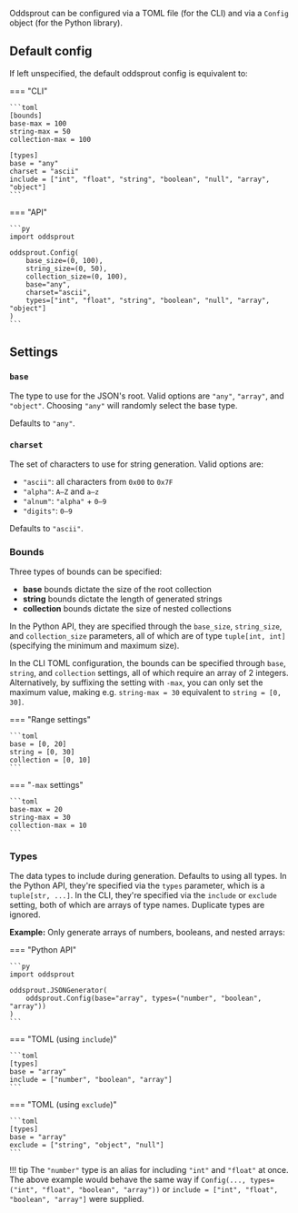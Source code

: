 Oddsprout can be configured via a TOML file (for the CLI) and via a `Config`
object (for the Python library).

## Default config

If left unspecified, the default oddsprout config is equivalent to:

=== "CLI"

    ```toml
    [bounds]
    base-max = 100
    string-max = 50
    collection-max = 100

    [types]
    base = "any"
    charset = "ascii"
    include = ["int", "float", "string", "boolean", "null", "array", "object"]
    ```

=== "API"

    ```py
    import oddsprout

    oddsprout.Config(
        base_size=(0, 100),
        string_size=(0, 50),
        collection_size=(0, 100),
        base="any",
        charset="ascii",
        types=["int", "float", "string", "boolean", "null", "array", "object"]
    )
    ```

## Settings

### `base`
The type to use for the JSON's root. Valid options are `"any"`, `"array"`, and
`"object"`. Choosing `"any"` will randomly select the base type. 

Defaults to `"any"`.

### `charset`
The set of characters to use for string generation. Valid options are:

* `"ascii"`: all characters from `0x00` to `0x7F`
* `"alpha"`: `A–Z` and `a–z`
* `"alnum"`: `"alpha"` + `0–9`
* `"digits"`: `0–9`

Defaults to `"ascii"`.

### Bounds
Three types of bounds can be specified:

* **base** bounds dictate the size of the root collection
* **string** bounds dictate the length of generated strings
* **collection** bounds dictate the size of nested collections

In the Python API, they are specified through the `base_size`, `string_size`,
and `collection_size` parameters, all of which are of type `tuple[int, int]`
(specifying the minimum and maximum size).

In the CLI TOML configuration, the bounds can be specified through `base`,
`string`, and `collection` settings, all of which require an array of 2
integers. Alternatively, by suffixing the setting with `-max`, you can only set
the maximum value, making e.g. `string-max = 30` equivalent to
`string = [0, 30]`.

=== "Range settings"

    ```toml
    base = [0, 20]
    string = [0, 30]
    collection = [0, 10]
    ```

=== "`-max` settings"

    ```toml
    base-max = 20
    string-max = 30
    collection-max = 10
    ```

### Types
The data types to include during generation. Defaults to using all types.
In the Python API, they're specified via the `types` parameter, which is a
`tuple[str, ...]`. In the CLI, they're specified via the `include` or `exclude`
setting, both of which are arrays of type names. Duplicate types are ignored.

**Example:** Only generate arrays of numbers, booleans, and nested arrays:

=== "Python API"

    ```py
    import oddsprout

    oddsprout.JSONGenerator(
        oddsprout.Config(base="array", types=("number", "boolean", "array"))
    )
    ```

=== "TOML (using `include`)"

    ```toml
    [types]
    base = "array"
    include = ["number", "boolean", "array"]
    ```

=== "TOML (using `exclude`)"

    ```toml
    [types]
    base = "array"
    exclude = ["string", "object", "null"]
    ```

!!! tip
    The `"number"` type is an alias for including `"int"` and `"float"` at once.
    The above example would behave the same way if
    `Config(..., types=("int", "float", "boolean", "array"))` or
    `include = ["int", "float", "boolean", "array"]` were supplied.